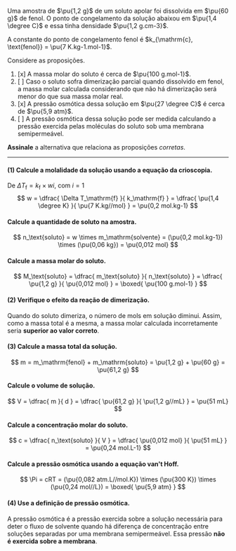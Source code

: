 Uma amostra de $\pu{1,2 g}$ de um soluto apolar foi dissolvida em $\pu{60 g}$ de fenol. O ponto de congelamento da solução abaixou em $\pu{1,4 \degree C}$ e essa tinha densidade $\pu{1,2 g.cm-3}$. 

A constante do ponto de congelamento fenol é $k_{\mathrm{c}, \text{fenol}} = \pu{7 K.kg-1.mol-1}$.

Considere as proposições. 

1. [x] A massa molar do soluto é cerca de $\pu{100 g.mol-1}$.
2. [ ] Caso o soluto sofra dimerização parcial quando dissolvido em fenol, a massa molar calculada considerando que não há dimerização será menor do que sua massa molar real.
3. [x] A pressão osmótica dessa solução em $\pu{27 \degree C}$ é cerca de $\pu{5,9 atm}$.
4. [ ] A pressão osmótica dessa solução pode ser medida calculando a pressão exercida pelas moléculas do soluto sob uma membrana semipermeável.

**Assinale** a alternativa que relaciona as proposições *corretas*.

---

#### **(1)** Calcule a molalidade da solução usando a equação da crioscopia.

De $\Delta T_\mathrm{f} = k_\mathrm{f} \times w i$, com $i = 1$
$$
    w 
        = \dfrac{ \Delta T_\mathrm{f} }{ k_\mathrm{f} }
        = \dfrac{ \pu{1,4 \degree K} }{ \pu{7 K.kg//mol} } 
        = \pu{0,2 mol.kg-1}
$$

#### Calcule a quantidade de soluto na amostra.

$$
    n_\text{soluto}
        = w \times m_\mathrm{solvente}
        = (\pu{0,2 mol.kg-1}) \times (\pu{0,06 kg}) 
        = \pu{0,012 mol}
$$

#### Calcule a massa molar do soluto.

$$
    M_\text{soluto}
        = \dfrac{ m_\text{soluto} }{ n_\text{soluto} }
        = \dfrac{ \pu{1,2 g} }{ \pu{0,012 mol} } 
        = \boxed{ \pu{100 g.mol-1} }
$$

#### **(2)** Verifique o efeito da reação de dimerização.

Quando do soluto dimeriza, o número de mols em solução diminui. Assim, como a massa total é a mesma, a massa molar calculada incorretamente seria **superior ao valor correto**.

#### **(3)** Calcule a massa total da solução.

$$
    m = m_\mathrm{fenol} + m_\mathrm{soluto}
        = \pu{1,2 g} + \pu{60 g}
        = \pu{61,2 g}
$$

#### Calcule o volume de solução.

$$
    V
        = \dfrac{ m }{ d }
        = \dfrac{ \pu{61,2 g} }{ \pu{1,2 g//mL} } 
        = \pu{51 mL}
$$

#### Calcule a concentração molar do soluto.

$$
    c
        = \dfrac{ n_\text{soluto} }{ V }
        = \dfrac{ \pu{0,012 mol} }{ \pu{51 mL} } 
        = \pu{0,24 mol.L-1}
$$

#### Calcule a pressão osmótica usando a equação van't Hoff.

$$
    \Pi 
        = cRT
        = (\pu{0,082 atm.L//mol.K}) \times (\pu{300 K}) \times (\pu{0,24 mol//L}) 
        = \boxed{ \pu{5,9 atm} }
$$

#### **(4)** Use a definição de pressão osmótica.

A pressão osmótica é a pressão exercida sobre a solução necessária para deter o fluxo de solvente quando há diferença de concentração entre soluções separadas por uma membrana semipermeável. Essa pressão **não é exercida sobre a membrana**.

